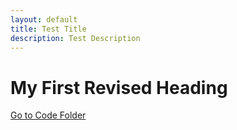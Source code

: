 ```yaml
---
layout: default
title: Test Title 
description: Test Description
---
```


# My First Revised Heading

[Go to Code Folder](/code/index.md)
